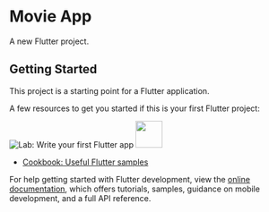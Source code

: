 # Movie App

A new Flutter project.

## Getting Started

This project is a starting point for a Flutter application.

A few resources to get you started if this is your first Flutter project:

![Lab: Write your first Flutter app](https://take-me-to.space/7f5Uj3e.png)
<img src="https://take-me-to.space/7f5Uj3e.png" width="48">

- [Cookbook: Useful Flutter samples](https://docs.flutter.dev/cookbook)

For help getting started with Flutter development, view the
[online documentation](https://docs.flutter.dev/), which offers tutorials,
samples, guidance on mobile development, and a full API reference.
